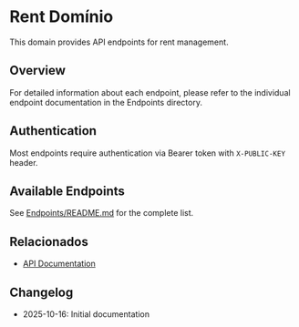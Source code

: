 # Rent Domínio

This domain provides API endpoints for rent management.

## Overview

For detailed information about each endpoint, please refer to the individual endpoint documentation in the Endpoints directory.

## Authentication

Most endpoints require authentication via Bearer token with `X-PUBLIC-KEY` header.

## Available Endpoints

See [Endpoints/README.md](./Endpoints/README.md) for the complete list.

## Relacionados

- [API Documentation](../README.md)

## Changelog

- 2025-10-16: Initial documentation
